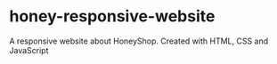 # honey-responsive-website
A responsive website about HoneyShop. Created with HTML, CSS and JavaScript 

